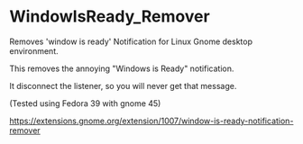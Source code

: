 # WindowIsReady_Remover
Removes 'window is ready' Notification for Linux Gnome desktop environment.

This removes the annoying "Windows is Ready" notification.

It disconnect the listener, so you will never get that message.

(Tested using Fedora 39 with gnome 45)

https://extensions.gnome.org/extension/1007/window-is-ready-notification-remover
